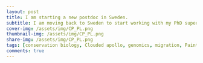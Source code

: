 ```yaml
---
layout: post
title: I am starting a new postdoc in Sweden. 
subtitle: I am moving back to Sweden to start working with my PhD supervisor Niclas Backström. I will be working on the conservation genomics of the Clouded apollo Butterflies and migration  of Painted lady butterflies.
cover-img: /assets/img/CP_PL.png
thumbnail-img: /assets/img/CP_PL.png
share-img: /assets/img/CP_PL.png
tags: [conservation biology, Clouded apollo, genomics, migration, Painted lady butterflies, population genetics, butterfly, ]
comments: true
---
```

